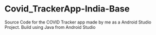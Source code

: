 # Covid_TrackerApp-India-Base
Source Code for the COVID Tracker app made by me as  a Android Studio Project. 
Build using Java from Android Studio
